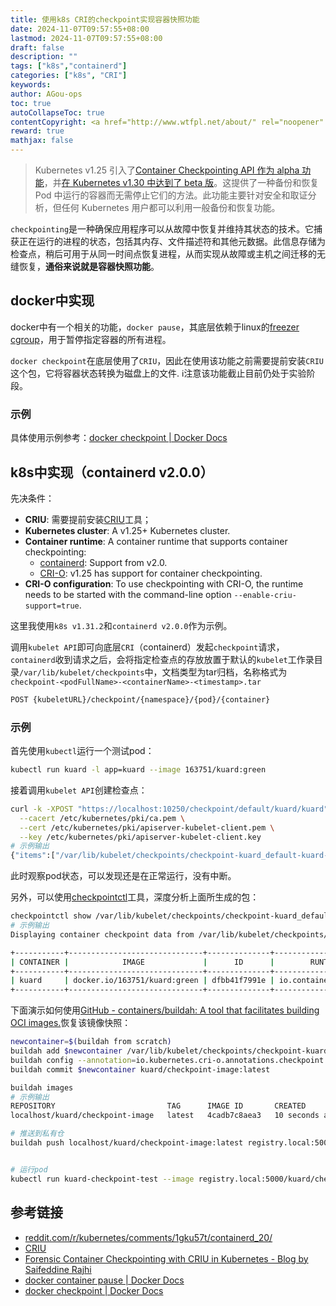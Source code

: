 ```yaml
---
title: 使用k8s CRI的checkpoint实现容器快照功能
date: 2024-11-07T09:57:55+08:00
lastmod: 2024-11-07T09:57:55+08:00
draft: false
description: ""
tags: ["k8s","containerd"]
categories: ["k8s", "CRI"]
keywords: 
author: AGou-ops
toc: true
autoCollapseToc: true
contentCopyright: <a href="http://www.wtfpl.net/about/" rel="noopener" target="_blank">WTFPL v2</a>
reward: true
mathjax: false
---
```

> Kubernetes v1.25 引入了[Container Checkpointing API 作为 alpha 功能](https://kubernetes.io/docs/reference/node/kubelet-checkpoint-api/)，并[在 Kubernetes v1.30 中达到了 beta 版](https://kubernetes.io/docs/reference/node/kubelet-checkpoint-api/)。这提供了一种备份和恢复 Pod 中运行的容器而无需停止它们的方法。此功能主要针对安全和取证分析，但任何 Kubernetes 用户都可以利用一般备份和恢复功能。

`checkpointing`是一种确保应用程序可以从故障中恢复并维持其状态的技术。它捕获正在运行的进程的状态，包括其内存、文件描述符和其他元数据。此信息存储为检查点，稍后可用于从同一时间点恢复进程，从而实现从故障或主机之间迁移的无缝恢复，**通俗来说就是容器快照功能**。
<!--more-->
## docker中实现
docker中有一个相关的功能，`docker pause`，其底层依赖于linux的[freezer cgroup](https://www.kernel.org/doc/Documentation/cgroup-v1/freezer-subsystem.txt)，用于暂停指定容器的所有进程。

`docker checkpoint`在底层使用了`CRIU`，因此在使用该功能之前需要提前安装`CRIU`这个包，它将容器状态转换为磁盘上的文件.
ℹ️注意该功能截止目前仍处于实验阶段。
### 示例
具体使用示例参考：[docker checkpoint | Docker Docs](https://docs.docker.com/reference/cli/docker/checkpoint/)
## k8s中实现（containerd v2.0.0）
先决条件：
- **CRIU**: 需要提前安装[CRIU](https://criu.org/Main_Page)工具；
- **Kubernetes cluster**: A v1.25+ Kubernetes cluster.  
- **Container runtime**: A container runtime that supports container checkpointing:  
    - [containerd](https://containerd.io/): Support from v2.0.  
    - [CRI-O](https://cri-o.io/): v1.25 has support for container checkpointing.  
- **CRI-O configuration**: To use checkpointing with CRI-O, the runtime needs to be started with the command-line option `--enable-criu-support=true`. 

这里我使用`k8s v1.31.2`和`containerd v2.0.0`作为示例。

调用`kubelet API`即可向底层`CRI`（containerd）发起`checkpoint`请求，`containerd`收到请求之后，会将指定检查点的存放放置于默认的`kubelet`工作录目录`/var/lib/kubelet/checkpoints`中，文档类型为tar归档，名称格式为`checkpoint-<podFullName>-<containerName>-<timestamp>.tar`
```bash
POST {kubeletURL}/checkpoint/{namespace}/{pod}/{container}
```
### 示例
首先使用`kubectl`运行一个测试pod：
```bash
kubectl run kuard -l app=kuard --image 163751/kuard:green
```
接着调用`kubelet API`创建检查点：
```bash
curl -k -XPOST "https://localhost:10250/checkpoint/default/kuard/kuard" \
  --cacert /etc/kubernetes/pki/ca.pem \
  --cert /etc/kubernetes/pki/apiserver-kubelet-client.pem \
  --key /etc/kubernetes/pki/apiserver-kubelet-client.key
# 示例输出
{"items":["/var/lib/kubelet/checkpoints/checkpoint-kuard_default-kuard-2024-11-07T11:14:12+08:00.tar"]}
```
此时观察pod状态，可以发现还是在正常运行，没有中断。

另外，可以使用[checkpointctl](https://github.com/checkpoint-restore/checkpointctl)工具，深度分析上面所生成的包：
```bash
checkpointctl show /var/lib/kubelet/checkpoints/checkpoint-kuard_default-kuard-2024-11-07T11:14:12+08:00.tar
# 示例输出
Displaying container checkpoint data from /var/lib/kubelet/checkpoints/checkpoint-kuard_default-kuard-2024-11-07T11:14:12+08:00.tar

+-----------+------------------------------+--------------+-----------------------+----------------------+------------+------------+-------------------+
| CONTAINER |            IMAGE             |      ID      |        RUNTIME        |       CREATED        |   ENGINE   | CHKPT SIZE | ROOT FS DIFF SIZE |
+-----------+------------------------------+--------------+-----------------------+----------------------+------------+------------+-------------------+
| kuard     | docker.io/163751/kuard:green | dfbb41f7991e | io.containerd.runc.v2 | 2024-11-07T01:59:26Z | containerd | 1.4 MiB    | 202 B             |
+-----------+------------------------------+--------------+-----------------------+----------------------+------------+------------+-------------------+
```
下面演示如何使用[GitHub - containers/buildah: A tool that facilitates building OCI images.](https://github.com/containers/buildah)恢复该镜像快照：
```bash
newcontainer=$(buildah from scratch)
buildah add $newcontainer /var/lib/kubelet/checkpoints/checkpoint-kuard_default-kuard-2024-11-07T11:14:12+08:00.tar /
buildah config --annotation=io.kubernetes.cri-o.annotations.checkpoint.name=kuard $newcontainer
buildah commit $newcontainer kuard/checkpoint-image:latest

buildah images
# 示例输出
REPOSITORY                         TAG      IMAGE ID       CREATED          SIZE
localhost/kuard/checkpoint-image   latest   4cadb7c8aea3   10 seconds ago   1.47 MB

# 推送到私有仓
buildah push localhost/kuard/checkpoint-image:latest registry.local:5000/kuard/checkpoint-image:latest


# 运行pod
kubectl run kuard-checkpoint-test --image registry.local:5000/kuard/checkpoint-image:latest
```
## 参考链接
- [reddit.com/r/kubernetes/comments/1gku57t/containerd\_20/](https://www.reddit.com/r/kubernetes/comments/1gku57t/containerd_20/)
- [CRIU](https://criu.org/Main_Page)
- [Forensic Container Checkpointing with CRIU in Kubernetes - Blog by Saifeddine Rajhi](https://seifrajhi.github.io/blog/k8s-criu-container-checkpointing/)
- [docker container pause | Docker Docs](https://docs.docker.com/reference/cli/docker/container/pause/)
- [docker checkpoint | Docker Docs](https://docs.docker.com/reference/cli/docker/checkpoint/)